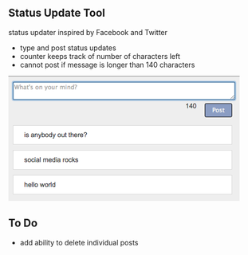 ## Status Update Tool
status updater inspired by Facebook and Twitter
- type and post status updates
- counter keeps track of number of characters left
- cannot post if message is longer than 140 characters

<img src="https://raw.githubusercontent.com/tamgerines/status-box/master/status-box.png">

## To Do
- add ability to delete individual posts
